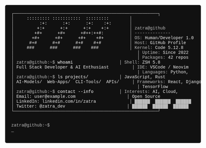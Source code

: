 <div align="center">
  <pre style="background-color: #111; color: #aaa; font-family: 'Courier New', monospace; border-radius: 5px; padding: 20px; text-align: left; width: 600px; margin: 0 auto; box-shadow: 0 0 10px rgba(255, 255, 255, 0.1);">
<span style="color: #ddd;">┌────────────────────────────────────────────────────────┐</span>
<span style="color: #ddd;">│</span> <span style="color: #fff;">    ::::::::: :::::::::::  :::::::::        </span><span style="color: #ddd;">│</span>
<span style="color: #ddd;">│</span> <span style="color: #fff;">         :+:      :+:      :+:    :+:       </span><span style="color: #ddd;">│</span>
<span style="color: #ddd;">│</span> <span style="color: #fff;">        +:+      +:+      +:+    +:+        </span><span style="color: #ddd;">│</span> <span style="color: #bbb;">zatra@github</span>
<span style="color: #ddd;">│</span> <span style="color: #fff;">       +#+      +#+      +#++:++#:          </span><span style="color: #ddd;">│</span> <span style="color: #bbb;">--------------</span>
<span style="color: #ddd;">│</span> <span style="color: #fff;">      +#+      +#+      +#+    +#+          </span><span style="color: #ddd;">│</span> <span style="color: #bbb;">OS:</span> <span style="color: #eee;">Human/Developer 1.0</span>
<span style="color: #ddd;">│</span> <span style="color: #fff;">     #+#      #+#      #+#    #+#           </span><span style="color: #ddd;">│</span> <span style="color: #bbb;">Host:</span> <span style="color: #eee;">GitHub Profile</span>
<span style="color: #ddd;">│</span> <span style="color: #fff;">    ###      ###      ###    ###            </span><span style="color: #ddd;">│</span> <span style="color: #bbb;">Kernel:</span> <span style="color: #eee;">Code 5.12.8</span>
<span style="color: #ddd;">│</span>                                                <span style="color: #ddd;">│</span> <span style="color: #bbb;">Uptime:</span> <span style="color: #eee;">Since 2022</span>
<span style="color: #ddd;">│</span>                                                <span style="color: #ddd;">│</span> <span style="color: #bbb;">Packages:</span> <span style="color: #eee;">42 repos</span>
<span style="color: #ddd;">│</span> <span style="color: #bbb;">zatra@github:~$</span> <span style="color: #fff;">whoami</span>                  <span style="color: #ddd;">│</span> <span style="color: #bbb;">Shell:</span> <span style="color: #eee;">ZSH 5.8</span>
<span style="color: #ddd;">│</span> <span style="color: #eee;">Full Stack Developer & AI Enthusiast</span>         <span style="color: #ddd;">│</span> <span style="color: #bbb;">IDE:</span> <span style="color: #eee;">VSCode / Neovim</span>
<span style="color: #ddd;">│</span>                                                <span style="color: #ddd;">│</span> <span style="color: #bbb;">Languages:</span> <span style="color: #eee;">Python,</span>
<span style="color: #ddd;">│</span> <span style="color: #bbb;">zatra@github:~$</span> <span style="color: #fff;">ls projects/</span>            <span style="color: #ddd;">│</span> <span style="color: #eee;">JavaScript, Rust</span>
<span style="color: #ddd;">│</span> <span style="color: #eee;">AI-Models/  Web-Apps/  CLI-Tools/  APIs/</span>     <span style="color: #ddd;">│</span> <span style="color: #bbb;">Frameworks:</span> <span style="color: #eee;">React, Django,</span>
<span style="color: #ddd;">│</span>                                                <span style="color: #ddd;">│</span> <span style="color: #eee;">TensorFlow</span>
<span style="color: #ddd;">│</span> <span style="color: #bbb;">zatra@github:~$</span> <span style="color: #fff;">contact --info</span>          <span style="color: #ddd;">│</span> <span style="color: #bbb;">Interests:</span> <span style="color: #eee;">AI, Cloud,</span>
<span style="color: #ddd;">│</span> <span style="color: #eee;">Email: user@example.com</span>                    <span style="color: #ddd;">│</span> <span style="color: #eee;">Open Source</span>
<span style="color: #ddd;">│</span> <span style="color: #eee;">LinkedIn: linkedin.com/in/zatra</span>             <span style="color: #ddd;">│</span> <span style="color: #bbb;">██████  ██████  ██████</span>
<span style="color: #ddd;">│</span> <span style="color: #eee;">Twitter: @zatra_dev</span>                        <span style="color: #ddd;">│</span> <span style="color: #bbb;">██████  ██████  ██████</span>
<span style="color: #ddd;">└────────────────────────────────────────────────────────┘</span>

<span style="color: #bbb;">zatra@github:~$</span> <span style="color: #fff;">_</span>
  </pre>
</div>
